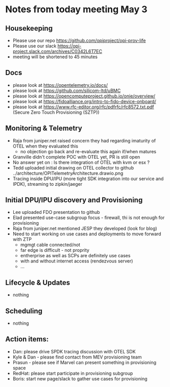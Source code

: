 # Notes from today meeting May 3

## Housekeeping
- Please use our repo https://github.com/opiproject/opi-prov-life
- Please use our slack https://opi-project.slack.com/archives/C0342L6T7EC
- meeting will be shortened to 45 minutes

## Docs
- please look at https://opentelemetry.io/docs/
- please look at https://github.com/silicom-ltd/uBMC
- please look at https://opencomputeproject.github.io/onie/overview/
- please look at https://fidoalliance.org/intro-to-fido-device-onboard/
- please look at https://www.rfc-editor.org/rfc/pdfrfc/rfc8572.txt.pdf (Secure Zero Touch Provisioning (SZTP))

## Monitoring & Telemetry
- Raja from juniper.net raised concern they had regarding imaturity of OTEL when they evaluated this
  - no objection go back and re-evaluate this again if/when matures
- Granville didn't complete POC with OTEL yet, PR is still open 
- No answer yet on : Is there integration of OTEL with kvm or esx ?
- Tedd uploaded initial drawing on OTEL collector to github ../architecture/OPITelemetryArchitecture.drawio.png
- Tracing inside DPU/IPU (more tight SDK integration into our service and IPDK), streaming to zipkin/jaeger

## Initial DPU/IPU discovery and Provisioning
- Lee uploaded FDO presentation to github 
- Elad presented use-case subgroup focus - firewall, thi is not enough for provisioning
- Raja from juniper.net mentioned JESP they developed (look for blog)
- Need to start working on use cases and deployments to move forward with ZTP
  - mgmgt cable connected/not
  - far edge is difficult - not proprity
  - entherprise as well as SCPs are definitely use cases
  - with and without internet access (rendezvous server)
  - ...

## Lifecycle & Updates
- nothing

## Scheduling
- nothing

## Action items:
- Dan: please drive SPDK tracing discussion with OTEL SDK
- Kyle & Dan - please find contact from MEV provisioning team
- Prasun - please see if Marvel can present something in provisioning space
- RedHat: please start participate in provisioning subgroup
- Boris: start new page/slack to gather use cases for provisioning